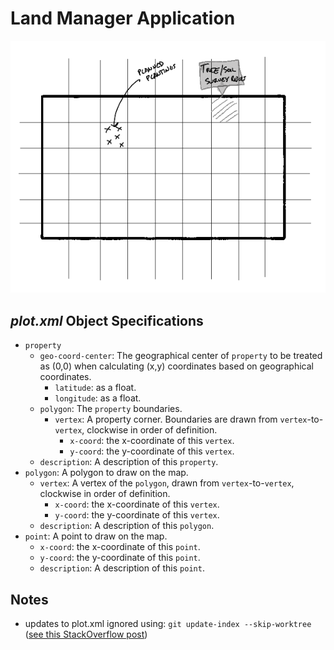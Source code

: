 # Land Manager Application  
![UI Mockup](images/mockup.png)  
  
## *plot.xml* Object Specifications  
 - `property`  
    - `geo-coord-center`: The geographical center of `property` to be treated as (0,0) when calculating (x,y) coordinates based on geographical coordinates.  
        - `latitude`: as a float.  
        - `longitude`: as a float.  
    - `polygon`: The `property` boundaries.  
        - `vertex`: A property corner. Boundaries are drawn from `vertex`-to-`vertex`, clockwise in order of definition.  
            - `x-coord`: the x-coordinate of this `vertex`.  
            - `y-coord`: the y-coordinate of this `vertex`.  
    - `description`: A description of this `property`.  
 - `polygon`: A polygon to draw on the map.  
    - `vertex`: A vertex of the `polygon`, drawn from `vertex`-to-`vertex`, clockwise in order of definition.  
        - `x-coord`: the x-coordinate of this `vertex`.  
        - `y-coord`: the y-coordinate of this `vertex`.  
    - `description`: A description of this `polygon`.  
 - `point`: A point to draw on the map.   
    - `x-coord`: the x-coordinate of this `point`.  
    - `y-coord`: the y-coordinate of this `point`.  
    - `description`: A description of this `point`.  
  
 ## Notes  
 - updates to plot.xml ignored using: `git update-index --skip-worktree` ([see this StackOverflow post](https://stackoverflow.com/questions/4348590/how-can-i-make-git-ignore-future-revisions-to-a-file))  
